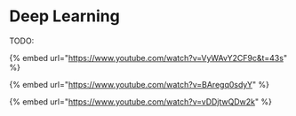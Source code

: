 # Deep Learning

TODO:

{% embed url="https://www.youtube.com/watch?v=VyWAvY2CF9c&t=43s" %}

{% embed url="https://www.youtube.com/watch?v=BAregq0sdyY" %}

{% embed url="https://www.youtube.com/watch?v=vDDjtwQDw2k" %}
